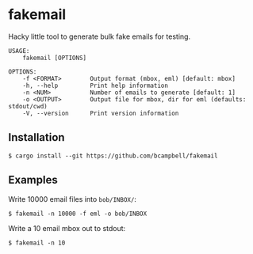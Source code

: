 # fakemail

Hacky little tool to generate bulk fake emails for testing.

```
USAGE:
    fakemail [OPTIONS]

OPTIONS:
    -f <FORMAT>        Output format (mbox, eml) [default: mbox]
    -h, --help         Print help information
    -n <NUM>           Number of emails to generate [default: 1]
    -o <OUTPUT>        Output file for mbox, dir for eml (defaults: stdout/cwd)
    -V, --version      Print version information
```

## Installation

```
$ cargo install --git https://github.com/bcampbell/fakemail
```

## Examples

Write 10000 email files into `bob/INBOX/`:
```
$ fakemail -n 10000 -f eml -o bob/INBOX
```

Write a 10 email mbox out to stdout:

```
$ fakemail -n 10
```



